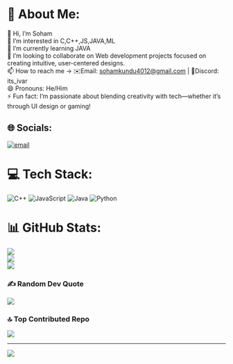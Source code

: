 # 💫 About Me:
👋 Hi, I’m Soham<br>👀 I’m interested in C,C++,JS,JAVA,ML<br>🌱 I’m currently learning JAVA<br>💞️ I’m looking to collaborate on Web development projects focused on creating intuitive, user-centered designs.<br>📫 How to reach me -> ✉️Email: sohamkundu4012@gmail.com | 💬Discord: its_ivar<br>😄 Pronouns: He/Him<br>⚡ Fun fact: I’m passionate about blending creativity with tech—whether it’s through UI design or gaming!


## 🌐 Socials:
[![email](https://img.shields.io/badge/Email-D14836?logo=gmail&logoColor=white)](mailto:sohamkundu4012@gmail.com) 

# 💻 Tech Stack:
![C++](https://img.shields.io/badge/c++-%2300599C.svg?style=for-the-badge&logo=c%2B%2B&logoColor=white) ![JavaScript](https://img.shields.io/badge/javascript-%23323330.svg?style=for-the-badge&logo=javascript&logoColor=%23F7DF1E) ![Java](https://img.shields.io/badge/java-%23ED8B00.svg?style=for-the-badge&logo=openjdk&logoColor=white) ![Python](https://img.shields.io/badge/python-3670A0?style=for-the-badge&logo=python&logoColor=ffdd54)
# 📊 GitHub Stats:
![](https://github-readme-stats.vercel.app/api?username=IvaR2227&theme=github_dark_dimmed&hide_border=false&include_all_commits=true&count_private=true)<br/>
![](https://nirzak-streak-stats.vercel.app/?user=IvaR2227&theme=github_dark_dimmed&hide_border=false)<br/>
![](https://github-readme-stats.vercel.app/api/top-langs/?username=IvaR2227&theme=github_dark_dimmed&hide_border=false&include_all_commits=true&count_private=true&layout=compact)

### ✍️ Random Dev Quote
![](https://quotes-github-readme.vercel.app/api?type=horizontal&theme=radical)

### 🔝 Top Contributed Repo
![](https://github-contributor-stats.vercel.app/api?username=IvaR2227&limit=5&theme=dark&combine_all_yearly_contributions=true)

---
[![](https://visitcount.itsvg.in/api?id=IvaR2227&icon=0&color=0)](https://visitcount.itsvg.in)

<!-- Proudly created with GPRM ( https://gprm.itsvg.in ) -->
